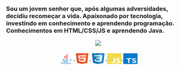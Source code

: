 <h3>Sou um jovem senhor que, após algumas adversidades, decidiu recomeçar a vida.
Apaixonado por tecnologia, investindo em conhecimento e aprendendo programação.<br>
Conhecimentos em HTML/CSS/JS e aprendendo Java.</h3>

<div align="center">
  <a href="https://github.com/Teko-Hashimoto">
  <img height="180em" src="https://github-readme-stats.vercel.app/api/top-langs/?username=Teko-Hashimoto&layout=compact&langs_count=7&theme=tokyonight"/>
</div>
  
<div style="display: inline_block" align="center"><br>
  <img align="center" alt="Rafa-HTML" height="30" width="40" src="https://raw.githubusercontent.com/devicons/devicon/master/icons/java/java-original.svg">
  <img align="center" alt="Rafa-HTML" height="30" width="40" src="https://raw.githubusercontent.com/devicons/devicon/master/icons/html5/html5-original.svg">
  <img align="center" alt="Rafa-CSS" height="30" width="40" src="https://raw.githubusercontent.com/devicons/devicon/master/icons/css3/css3-original.svg">
  <img align="center" alt="Rafa-Js" height="30" width="40" src="https://raw.githubusercontent.com/devicons/devicon/master/icons/javascript/javascript-plain.svg">
  <img align="center" alt="Rafa-Ts" height="30" width="40" src="https://raw.githubusercontent.com/devicons/devicon/master/icons/typescript/typescript-plain.svg">
</div>
